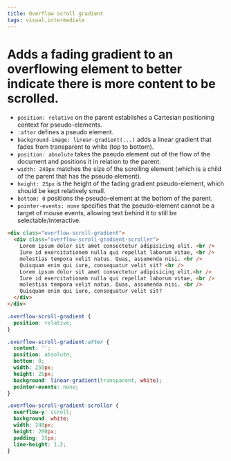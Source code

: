 ```yaml
---
title: Overflow scroll gradient
tags: visual,intermediate
---
```


# Adds a fading gradient to an overflowing element to better indicate there is more content to be scrolled.

- `position: relative` on the parent establishes a Cartesian positioning context for pseudo-elements.
- `:after` defines a pseudo element.
- `background-image: linear-gradient(...)` adds a linear gradient that fades from transparent to white (top to bottom).
- `position: absolute` takes the pseudo element out of the flow of the document and positions it in relation to the parent.
- `width: 240px` matches the size of the scrolling element (which is a child of the parent that has the pseudo element).
- `height: 25px` is the height of the fading gradient pseudo-element, which should be kept relatively small.
- `bottom: 0` positions the pseudo-element at the bottom of the parent.
- `pointer-events: none` specifies that the pseudo-element cannot be a target of mouse events, allowing text behind it to still be selectable/interactive.

```html
<div class="overflow-scroll-gradient">
  <div class="overflow-scroll-gradient-scroller">
    Lorem ipsum dolor sit amet consectetur adipisicing elit. <br />
    Iure id exercitationem nulla qui repellat laborum vitae, <br />
    molestias tempora velit natus. Quas, assumenda nisi. <br />
    Quisquam enim qui iure, consequatur velit sit? <br />
    Lorem ipsum dolor sit amet consectetur adipisicing elit.<br />
    Iure id exercitationem nulla qui repellat laborum vitae, <br />
    molestias tempora velit natus. Quas, assumenda nisi. <br />
    Quisquam enim qui iure, consequatur velit sit?
  </div>
</div>
```

```css
.overflow-scroll-gradient {
  position: relative;
}

.overflow-scroll-gradient:after {
  content: '';
  position: absolute;
  bottom: 0;
  width: 250px;
  height: 25px;
  background: linear-gradient(transparent, white);
  pointer-events: none;
}

.overflow-scroll-gradient-scroller {
  overflow-y: scroll;
  background: white;
  width: 240px;
  height: 200px;
  padding: 15px;
  line-height: 1.2;
}
```
